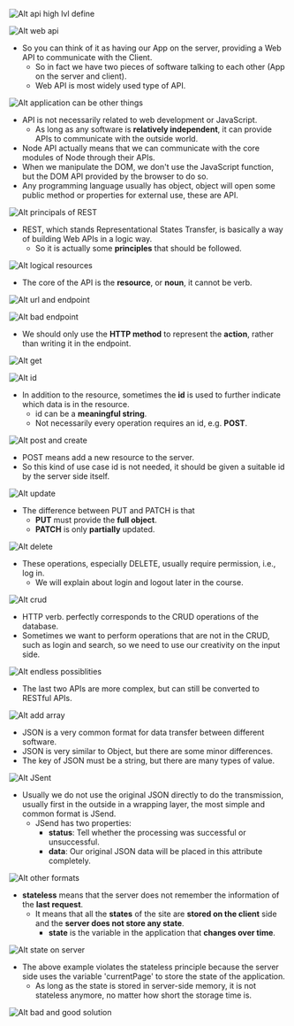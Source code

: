![Alt api high lvl define](pic/bandicam%202022-10-14%2011-31-51-375.jpg)

![Alt web api](pic/bandicam%202022-10-14%2011-31-55-452.jpg)

- So you can think of it as having our App on the server, providing a Web API to communicate with the Client.
  - So in fact we have two pieces of software talking to each other (App on the server and client).
  - Web API is most widely used type of API.

![Alt application can be other things](pic/bandicam%202022-10-14%2011-32-03-454.jpg)

- API is not necessarily related to web development or JavaScript.
  - As long as any software is **relatively independent**, it can provide APIs to communicate with the outside world.
- Node API actually means that we can communicate with the core modules of Node through their APIs.
- When we manipulate the DOM, we don't use the JavaScript function, but the DOM API provided by the browser to do so.
- Any programming language usually has object, object will open some public method or properties for external use, these are API.

![Alt principals of REST](pic/bandicam%202022-10-14%2011-32-26-822.jpg)

- REST, which stands Representational States Transfer, is basically a way of building Web APIs in a logic way.
  - So it is actually some **principles** that should be followed.

![Alt logical resources](pic/bandicam%202022-10-14%2011-32-35-053.jpg)

- The core of the API is the **resource**, or **noun**, it cannot be verb.

![Alt url and endpoint](pic/bandicam%202022-10-14%2011-32-43-005.jpg)

![Alt bad endpoint](pic/bandicam%202022-10-14%2011-32-46-434.jpg)

- We should only use the **HTTP method** to represent the **action**, rather than writing it in the endpoint.

![Alt get](pic/bandicam%202022-10-14%2011-32-52-949.jpg)

![Alt id](pic/bandicam%202022-10-14%2011-33-02-160.jpg)

- In addition to the resource, sometimes the **id** is used to further indicate which data is in the resource.
  - id can be a **meaningful string**.
  - Not necessarily every operation requires an id, e.g. **POST**.

![Alt post and create](pic/bandicam%202022-10-14%2011-33-19-603.jpg)

- POST means add a new resource to the server.
- So this kind of use case id is not needed, it should be given a suitable id by the server side itself.

![Alt update](pic/bandicam%202022-10-14%2011-33-32-131.jpg)

- The difference between PUT and PATCH is that
  - **PUT** must provide the **full object**.
  - **PATCH** is only **partially** updated.

![Alt delete](pic/bandicam%202022-10-14%2011-33-39-328.jpg)

- These operations, especially DELETE, usually require permission, i.e., log in.
  - We will explain about login and logout later in the course.

![Alt crud](pic/bandicam%202022-10-14%2011-33-52-297.jpg)

- HTTP verb. perfectly corresponds to the CRUD operations of the database.
- Sometimes we want to perform operations that are not in the CRUD, such as login and search, so we need to use our creativity on the input side.

![Alt endless possiblities](pic/bandicam%202022-10-14%2011-34-12-018.jpg)

- The last two APIs are more complex, but can still be converted to RESTful APIs.

![Alt add array](pic/bandicam%202022-10-14%2011-34-32-368.jpg)

- JSON is a very common format for data transfer between different software.
- JSON is very similar to Object, but there are some minor differences.
- The key of JSON must be a string, but there are many types of value.

![Alt JSent](pic/bandicam%202022-10-14%2011-34-43-408.jpg)

- Usually we do not use the original JSON directly to do the transmission, usually first in the outside in a wrapping layer, the most simple and common format is JSend.
  - JSend has two properties:
    - **status**: Tell whether the processing was successful or unsuccessful.
    - **data**: Our original JSON data will be placed in this attribute completely.

![Alt other formats](pic/bandicam%202022-10-14%2011-34-58-021.jpg)

- **stateless** means that the server does not remember the information of the **last request**.
  - It means that all the **states** of the site are **stored on the client** side and the **server does not store any state**.
    - **state** is the variable in the application that **changes over time**.

![Alt state on server](pic/bandicam%202022-10-14%2011-35-20-668.jpg)

- The above example violates the stateless principle because the server side uses the variable 'currentPage' to store the state of the application.
  - As long as the state is stored in server-side memory, it is not stateless anymore, no matter how short the storage time is.

![Alt bad and good solution](pic/bandicam%202022-10-14%2011-35-25-698.jpg)
